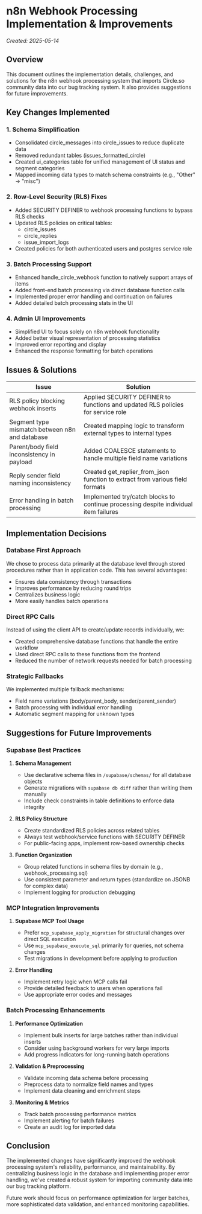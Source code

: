 # n8n Webhook Processing Implementation & Improvements

*Created: 2025-05-14*

## Overview

This document outlines the implementation details, challenges, and solutions for the n8n webhook processing system that imports Circle.so community data into our bug tracking system. It also provides suggestions for future improvements.

## Key Changes Implemented

### 1. Schema Simplification

- Consolidated circle_messages into circle_issues to reduce duplicate data
- Removed redundant tables (issues_formatted_circle)
- Created ui_categories table for unified management of UI status and segment categories
- Mapped incoming data types to match schema constraints (e.g., "Other" → "misc")

### 2. Row-Level Security (RLS) Fixes

- Added SECURITY DEFINER to webhook processing functions to bypass RLS checks
- Updated RLS policies on critical tables:
  - circle_issues
  - circle_replies
  - issue_import_logs
- Created policies for both authenticated users and postgres service role

### 3. Batch Processing Support

- Enhanced handle_circle_webhook function to natively support arrays of items
- Added front-end batch processing via direct database function calls
- Implemented proper error handling and continuation on failures
- Added detailed batch processing stats in the UI

### 4. Admin UI Improvements

- Simplified UI to focus solely on n8n webhook functionality
- Added better visual representation of processing statistics
- Improved error reporting and display
- Enhanced the response formatting for batch operations

## Issues & Solutions

| Issue | Solution |
|-------|----------|
| RLS policy blocking webhook inserts | Applied SECURITY DEFINER to functions and updated RLS policies for service role |
| Segment type mismatch between n8n and database | Created mapping logic to transform external types to internal types |
| Parent/body field inconsistency in payload | Added COALESCE statements to handle multiple field name variations |
| Reply sender field naming inconsistency | Created get_replier_from_json function to extract from various field formats |
| Error handling in batch processing | Implemented try/catch blocks to continue processing despite individual item failures |

## Implementation Decisions

### Database First Approach

We chose to process data primarily at the database level through stored procedures rather than in application code. This has several advantages:
- Ensures data consistency through transactions
- Improves performance by reducing round trips
- Centralizes business logic
- More easily handles batch operations

### Direct RPC Calls

Instead of using the client API to create/update records individually, we:
- Created comprehensive database functions that handle the entire workflow
- Used direct RPC calls to these functions from the frontend
- Reduced the number of network requests needed for batch processing

### Strategic Fallbacks

We implemented multiple fallback mechanisms:
- Field name variations (body/parent_body, sender/parent_sender)
- Batch processing with individual error handling
- Automatic segment mapping for unknown types

## Suggestions for Future Improvements

### Supabase Best Practices

1. **Schema Management**
   - Use declarative schema files in `/supabase/schemas/` for all database objects
   - Generate migrations with `supabase db diff` rather than writing them manually
   - Include check constraints in table definitions to enforce data integrity

2. **RLS Policy Structure**
   - Create standardized RLS policies across related tables
   - Always test webhook/service functions with SECURITY DEFINER
   - For public-facing apps, implement row-based ownership checks

3. **Function Organization**
   - Group related functions in schema files by domain (e.g., webhook_processing.sql)
   - Use consistent parameter and return types (standardize on JSONB for complex data)
   - Implement logging for production debugging

### MCP Integration Improvements

1. **Supabase MCP Tool Usage**
   - Prefer `mcp_supabase_apply_migration` for structural changes over direct SQL execution
   - Use `mcp_supabase_execute_sql` primarily for queries, not schema changes
   - Test migrations in development before applying to production

2. **Error Handling**
   - Implement retry logic when MCP calls fail
   - Provide detailed feedback to users when operations fail
   - Use appropriate error codes and messages

### Batch Processing Enhancements

1. **Performance Optimization**
   - Implement bulk inserts for large batches rather than individual inserts
   - Consider using background workers for very large imports
   - Add progress indicators for long-running batch operations

2. **Validation & Preprocessing**
   - Validate incoming data schema before processing
   - Preprocess data to normalize field names and types
   - Implement data cleaning and enrichment steps

3. **Monitoring & Metrics**
   - Track batch processing performance metrics
   - Implement alerting for batch failures
   - Create an audit log for imported data

## Conclusion

The implemented changes have significantly improved the webhook processing system's reliability, performance, and maintainability. By centralizing business logic in the database and implementing proper error handling, we've created a robust system for importing community data into our bug tracking platform.

Future work should focus on performance optimization for larger batches, more sophisticated data validation, and enhanced monitoring capabilities. 